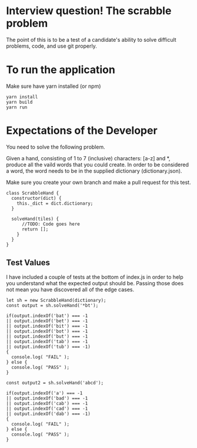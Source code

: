 Interview question!  The scrabble problem
========
The point of this is to be a test of a candidate's ability to solve difficult problems, code, and use git properly.

To run the application
========
Make sure have yarn installed (or npm)

    yarn install
    yarn build
    yarn run
  

Expectations of the Developer
========
You need to solve the following problem. 

Given a hand, consisting of 1 to 7 (inclusive) characters: [a-z] and *, produce all the vaild words that you could create.  In order to be considered a word, the word needs to be in the supplied dictionary (dictionary.json).

Make sure you create your own branch and make a pull request for this test. 



    class ScrabbleHand {
      constructor(dict) {
        this._dict = dict.dictionary;
      }

      solveHand(tiles) {
          //TODO: Code goes here
          return [];
        }
      }
    }
 

Test Values
------

I have included a couple of tests at the bottom of index.js in order to help you understand what the expected output should be.  Passing those does not mean you have discovered all of the edge cases.  

    let sh = new ScrabbleHand(dictionary);
    const output = sh.solveHand('*bt');

    if(output.indexOf('bat') === -1 
    || output.indexOf('bet') === -1 
    || output.indexOf('bit') === -1 
    || output.indexOf('bot') === -1
    || output.indexOf('but') === -1
    || output.indexOf('tab') === -1
    || output.indexOf('tub') === -1)
    {
      console.log( "FAIL" );
    } else {
      console.log( "PASS" );
    }

    const output2 = sh.solveHand('abcd');

    if(output.indexOf('a') === -1
    || output.indexOf('bad') === -1 
    || output.indexOf('cab') === -1 
    || output.indexOf('cad') === -1
    || output.indexOf('dab') === -1)
    {
      console.log( "FAIL" );
    } else {
      console.log( "PASS" );
    }
        